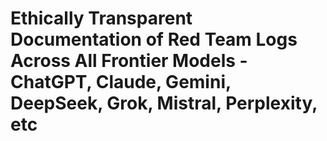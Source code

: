# Ethically Transparent Documentation of Red Team Logs Across All Frontier Models - ChatGPT, Claude, Gemini, DeepSeek, Grok, Mistral, Perplexity, etc
